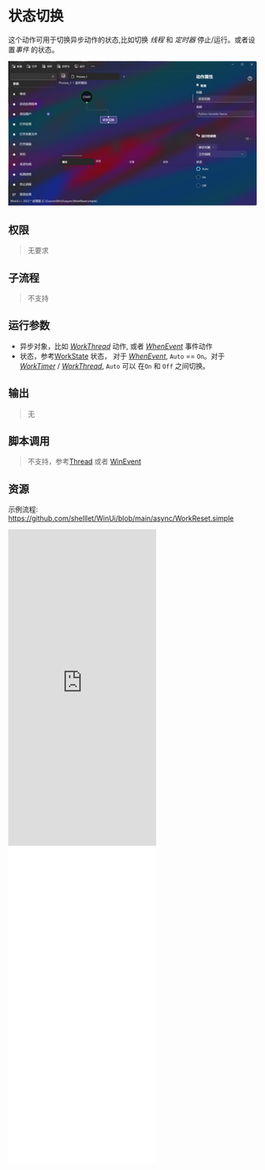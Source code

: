 # 状态切换 
这个动作可用于切换异步动作的状态,比如切换 *线程* 和 *定时器* 停止/运行。或者设置*事件* 的状态。

![WorkReset](./images/05.png ':size=90%')

## 权限
> 无要求

## 子流程

> 不支持

## 运行参数
* 异步对象，比如 [*WorkThread*](../../actions/async/WorkThread.md) 动作, 或者 [*WhenEvent*](../../actions/type/TypeEvent.md) 事件动作
* 状态，参考[WorkState](../../enums/WorkState.md) 状态， 对于 [*WhenEvent*](../../actions/type/TypeEvent.md),  `Auto` == `On`。对于 [*WorkTimer*](../../actions/async/WorkTimer.md) / [*WorkThread*](../../actions/async/WorkThread.md), `Auto` 可以 在`On` 和 `Off` 之间切换。

## 输出

>   无


## 脚本调用

> 不支持，参考[Thread](./types/Thread.md) 或者 [WinEvent](./types/WinEvent.md)

## 资源

示例流程: https://github.com/shelllet/WinUi/blob/main/async/WorkReset.simple


<iframe type="text/html" height="640px" src="https://www.youtube.com/embed/lAsyhNbaK50" frameborder="0"></iframe>

<iframe src="//player.bilibili.com/player.html?bvid=BV1Yc411F7Uq&page=1&autoplay=0" height='640px' scrolling="no" border="0" frameborder="no" framespacing="0" allowfullscreen="true"></iframe>
